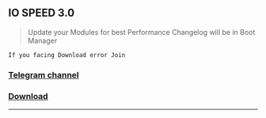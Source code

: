 ## IO SPEED 3.0 
> Update your Modules for best Performance
> Changelog will be in Boot Manager

`If you facing Download error Join `
### [Telegram channel](https://t.me/jonjeexee)

### [Download](https://adlinkfly.in/IO_SPEED_3_0)

---
